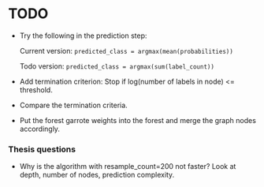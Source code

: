 # TODO

* Try the following in the prediction step:

  Current version: `predicted_class = argmax(mean(probabilities))`
  
  Todo version: `predicted_class = argmax(sum(label_count))`
  
* Add termination criterion: Stop if log(number of labels in node) <= threshold.
* Compare the termination criteria.
* Put the forest garrote weights into the forest and merge the graph nodes accordingly.
  
  
### Thesis questions

* Why is the algorithm with resample_count=200 not faster? Look at depth, number of nodes, prediction complexity.
